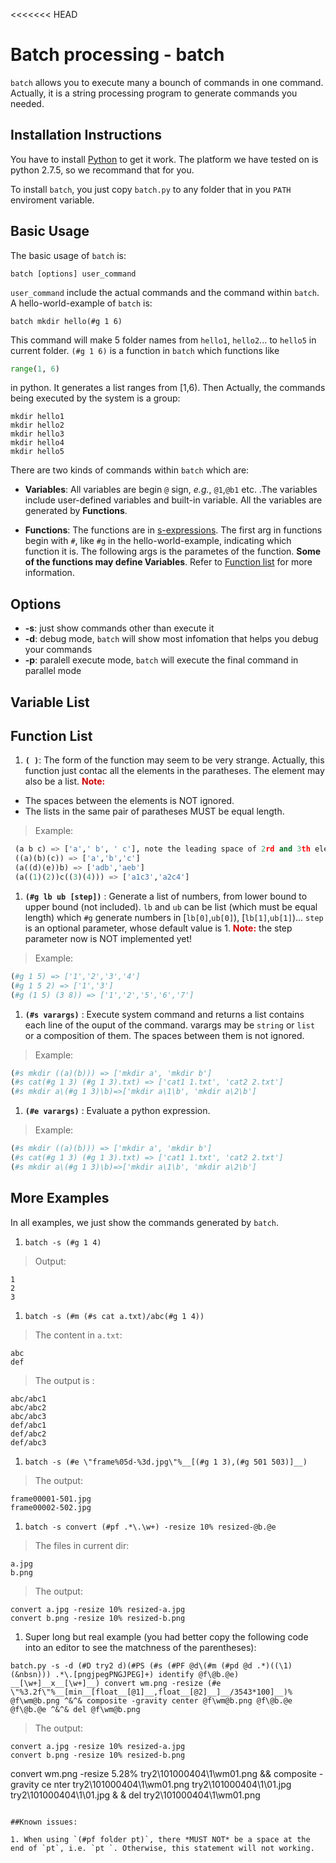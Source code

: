 <<<<<<< HEAD

# Batch processing - batch

```batch``` allows you to execute many a bounch of commands in one command. Actually, it is
a string processing program to generate commands you needed.

## Installation Instructions

You have to install [Python](https://www.python.org/) to get it work. The 
platform we have tested on is python 2.7.5, so we recommand that for you.

To install ```batch```, you just copy ```batch.py``` to any folder that in you 
```PATH``` enviroment variable.

## Basic Usage

The basic usage of ```batch``` is:

```batch [options] user_command```

`user_command`  include the actual commands  and the command within 
`batch`. A hello-world-example of  `batch` is:

```batch mkdir hello(#g 1 6)```

This command will make 5 folder names from ```hello1```, ```hello2```... to 
```hello5``` in current folder. `(#g 1 6)` is a function in `batch` which functions
like
```python
range(1, 6)
```
in python. It generates a list ranges from [1,6). Then 
Actually, the commands being executed by the system is a group:

    mkdir hello1 
    mkdir hello2
    mkdir hello3
    mkdir hello4
    mkdir hello5

There are two kinds of commands within ```batch``` which are:

 * **Variables**: All variables are begin `@` sign, _e.g._, `@1`,`@b1` etc. .The 
 variables include user-defined variables and built-in variable. All the 
 variables are generated
 by **Functions**.

 * **Functions**: The functions are in [s-expressions](https://en.wikipedia.org/wiki/S-expression).
The first arg in functions begin with `#`, like `#g` in the hello-world-example,
indicating which function it is. The following args is the parametes of the function.
**Some of the functions may define Variables**. Refer to [Function list](#fclist)
for more information.

## Options
* **-s**: just show commands other than execute it
* **-d**: debug mode, `batch` will show most infomation that helps you debug your commands
* **-p**: paralell execute mode, `batch` will execute the final command in parallel mode
## Variable List

## <a name="fclist"/></a>Function List
1. **`( )`**: The form of the function may seem to be very strange. Actually, this function just contac all the elements in the paratheses. The element may also be a list.
<font color=#CC0000> **Note:**</font> 
+ The spaces between the elements is NOT ignored. 
+ The lists in the same pair of paratheses MUST be equal length.
> Example:
```python
 (a b c) => ['a',' b', ' c'], note the leading space of 2rd and 3th elements
 ((a)(b)(c)) => ['a','b','c']
 (a((d)(e))b) => ['adb','aeb']
 (a((1)(2))c((3)(4))) => ['a1c3','a2c4']
```

1. **`(#g lb ub [step])`** : Generate a list of numbers, from lower bound to upper bound (not included). `lb` and `ub` can be list (which must be equal length) which `#g` generate numbers in [`lb[0]`,`ub[0]`), [`lb[1]`,`ub[1]`)... `step` is an optional parameter, whose default value is 1.
<font color=#CC0000> **Note:**</font> the step parameter now is NOT implemented yet!
> Example:
```python
(#g 1 5) => ['1','2','3','4']
(#g 1 5 2) => ['1','3']
(#g (1 5) (3 8)) => ['1','2','5','6','7']
```

1. **`(#s varargs)`** : Execute system command and returns a list contains each line of the ouput of the command. varargs may be `string` or `list` or a composition of them. The spaces between them is not ignored.
> Example:
```python
(#s mkdir ((a)(b))) => ['mkdir a', 'mkdir b']
(#s cat(#g 1 3) (#g 1 3).txt) => ['cat1 1.txt', 'cat2 2.txt']
(#s mkdir a\(#g 1 3)\b)=>['mkdir a\1\b', 'mkdir a\2\b']
```

1. **`(#e varargs)`** : Evaluate a python expression. 
> Example:
```python
(#s mkdir ((a)(b))) => ['mkdir a', 'mkdir b']
(#s cat(#g 1 3) (#g 1 3).txt) => ['cat1 1.txt', 'cat2 2.txt']
(#s mkdir a\(#g 1 3)\b)=>['mkdir a\1\b', 'mkdir a\2\b']
```
## More Examples
In all examples, we just show the commands generated by `batch`.

1. `batch -s (#g 1 4)`  
> Output:
```
1
2
3
```

1. `batch -s (#m (#s cat a.txt)/abc(#g 1 4))`  
> The content in `a.txt`:
```
abc
def
```
> The output is :
```
abc/abc1
abc/abc2
abc/abc3
def/abc1
def/abc2
def/abc3
```

1. `batch -s (#e \"frame%05d-%3d.jpg\"%__[(#g 1 3),(#g 501 503)]__)`
> The output:
```
frame00001-501.jpg
frame00002-502.jpg
```

1. `batch -s convert (#pf .*\.\w+) -resize 10% resized-@b.@e`
> The files in current dir:
```
a.jpg
b.png
```
> The output:
```
convert a.jpg -resize 10% resized-a.jpg
convert b.png -resize 10% resized-b.png
```

1. Super long but real example (you had better copy the following code into an editor to see the matchness of the parentheses):
```
batch.py -s -d (#D try2 d)(#PS (#s (#PF @d\(#m (#pd @d .*)((\1)(&nbsn))) .*\.[pngjpegPNGJPEG]+) identify @f\@b.@e) __[\w+]__x__[\w+]__) convert wm.png -resize (#e \"%3.2f\"%__[min__[float__[@1]__,float__[@2]__]__/3543*100]__)% @f\wm@b.png ^&^& composite -gravity center @f\wm@b.png @f\@b.@e @f\@b.@e ^&^& del @f\wm@b.png
```

> The output:
```
convert a.jpg -resize 10% resized-a.jpg
convert b.png -resize 10% resized-b.png
```
convert wm.png -resize 5.28% try2\101000404\1\wm01.png && composite -gravity ce
nter try2\101000404\1\wm01.png try2\101000404\1\01.jpg try2\101000404\1\01.jpg &
& del try2\101000404\1\wm01.png
```

##Known issues:

1. When using `(#pf folder pt)`, there *MUST NOT* be a space at the end of `pt`, i.e. `pt `. Otherwise, this statement will not working.
